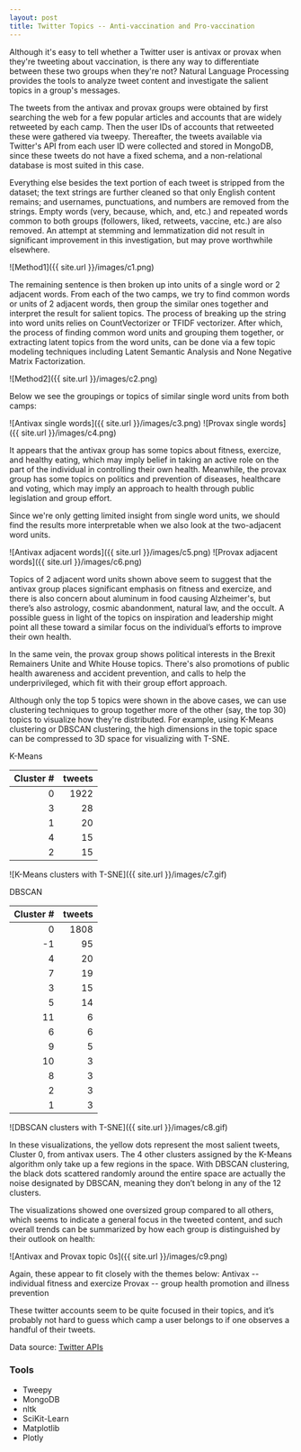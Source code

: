 ```yaml
---
layout: post
title: Twitter Topics -- Anti-vaccination and Pro-vaccination
---
```

Although it's easy to tell whether a Twitter user is antivax or provax when they're tweeting about vaccination, is there any way to differentiate between these two groups when they're not? Natural Language Processing provides the tools to analyze tweet content and investigate the salient topics in a group's messages.

The tweets from the antivax and provax groups were obtained by first searching the web for a few popular articles and accounts that are widely retweeted by each camp. Then the user IDs of accounts that retweeted these were gathered via tweepy. Thereafter, the tweets available via Twitter's API from each user ID were collected and stored in MongoDB, since these tweets do not have a fixed schema, and a non-relational database is most suited in this case.

Everything else besides the text portion of each tweet is stripped from the dataset; the text strings are further cleaned so that only English content remains; and usernames, punctuations, and numbers are removed from the strings. Empty words (very, because, which, and, etc.) and repeated words common to both groups (followers, liked, retweets, vaccine, etc.) are also removed. An attempt at stemming and lemmatization did not result in significant improvement in this investigation, but may prove worthwhile elsewhere.

![Method1]({{ site.url }}/images/c1.png)

The remaining sentence is then broken up into units of a single word or 2 adjacent words. From each of the two camps, we try to find common words or units of 2 adjacent words, then group the similar ones together and interpret the result for salient topics. The process of breaking up the string into word units relies on CountVectorizer or TFIDF vectorizer. After which, the process of finding common word units and grouping them together, or extracting latent topics from the word units, can be done via a few topic modeling techniques including Latent Semantic Analysis and None Negative Matrix Factorization.

![Method2]({{ site.url }}/images/c2.png)

Below we see the groupings or topics of similar single word units from both camps:

![Antivax single words]({{ site.url }}/images/c3.png)
![Provax single words]({{ site.url }}/images/c4.png)

It appears that the antivax group has some topics about fitness, exercize, and healthy eating, which may imply belief in taking an active role on the part of the individual in controlling their own health. Meanwhile, the provax group has some topics on politics and prevention of diseases, healthcare and voting, which may imply an approach to health through public legislation and group effort.

Since we're only getting limited insight from single word units, we should find the results more interpretable when we also look at the two-adjacent word units.

![Antivax adjacent words]({{ site.url }}/images/c5.png)
![Provax adjacent words]({{ site.url }}/images/c6.png)

Topics of 2 adjacent word units shown above seem to suggest that the antivax group places significant emphasis on fitness and exercize, and there is also concern about aluminum in food causing Alzheimer's, but there’s also astrology, cosmic abandonment, natural law, and the occult. A possible guess in light of the topics on inspiration and leadership might point all these toward a similar focus on the individual’s efforts to improve their own health.

In the same vein, the provax group shows political interests in the Brexit Remainers Unite and White House topics. There's also promotions of public health awareness and accident prevention, and calls to help the underprivileged, which fit with their group effort approach.

Although only the top 5 topics were shown in the above cases, we can use clustering techniques to group together more of the other (say, the top 30) topics to visualize how they're distributed. For example, using K-Means clustering or DBSCAN clustering, the high dimensions in the topic space can be compressed to 3D space for visualizing with T-SNE.

K-Means

| Cluster # | tweets |
| ---:|---:|
| 0 | 1922 |
| 3 | 28 |
| 1 | 20 |
| 4 | 15 |
| 2 | 15 |

![K-Means clusters with T-SNE]({{ site.url }}/images/c7.gif)

DBSCAN

| Cluster # | tweets |
| ---:|---:|
| 0 | 1808 |
| -1 | 95 |
| 4 | 20 |
| 7 | 19 |
| 3 | 15 |
| 5 | 14 |
| 11 | 6 |
| 6 | 6 |
| 9 | 5 |
| 10 | 3 |
| 8 | 3 |
| 2 | 3 |
| 1 | 3 |

![DBSCAN clusters with T-SNE]({{ site.url }}/images/c8.gif)

In these visualizations, the yellow dots represent the most salient tweets, Cluster 0, from antivax users. The 4 other clusters assigned by the K-Means algorithm only take up a few regions in the space. With DBSCAN clustering, the black dots scattered randomly around the entire space are actually the noise designated by DBSCAN, meaning they don’t belong in any of the 12 clusters.

The visualizations showed one oversized group compared to all others, which seems to indicate a general focus in the tweeted content, and such overall trends can be summarized by how each group is distinguished by their outlook on health:

![Antivax and Provax topic 0s]({{ site.url }}/images/c9.png)

Again, these appear to fit closely with the themes below:
Antivax -- individual fitness and exercize
Provax -- group health promotion and illness prevention

These twitter accounts seem to be quite focused in their topics, and it’s probably not hard to guess which camp a user belongs to if one observes a handful of their tweets.


Data source: [Twitter APIs](https://help.twitter.com/en/rules-and-policies/twitter-api)



### Tools
* Tweepy
* MongoDB
* nltk
* SciKit-Learn
* Matplotlib
* Plotly
